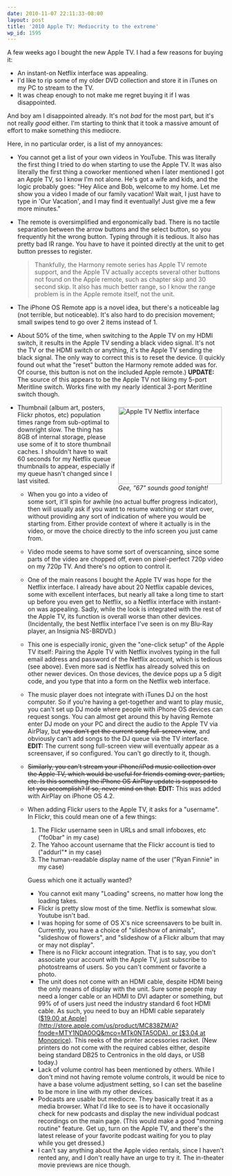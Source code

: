 ```yaml
---
date: 2010-11-07 22:11:33-08:00
layout: post
title: '2010 Apple TV: Mediocrity to the extreme'
wp_id: 1595
---
```

A few weeks ago I bought the new Apple TV. I had a few reasons for buying it:

  * An instant-on Netflix interface was appealing.
  * I'd like to rip some of my older DVD collection and store it in iTunes on my PC to stream to the TV.
  * It was cheap enough to not make me regret buying it if I was disappointed.

And boy am I disappointed already. It's not _bad_ for the most part, but it's not really _good_ either. I'm starting to think that it took a massive amount of effort to make something this mediocre.

Here, in no particular order, is a list of my annoyances:

  * You cannot get a list of your own videos in YouTube. This was literally the first thing I tried to do when starting to use the Apple TV. It was also literally the first thing a coworker mentioned when I later mentioned I got an Apple TV, so I know I'm not alone. He's got a wife and kids, and the logic probably goes: "Hey Alice and Bob, welcome to my home. Let me show you a video I made of our family vacation! Wait wait, I just have to type in 'Our Vacation', and I may find it eventually! Just give me a few more minutes."
  * The remote is oversimplified and ergonomically bad. There is no tactile separation between the arrow buttons and the select button, so you frequently hit the wrong button. Typing through it is tedious. It also has pretty bad IR range. You have to have it pointed directly at the unit to get button presses to register.
  
    > Thankfully, the Harmony remote series has Apple TV remote support, and the Apple TV actually accepts several other buttons not found on the Apple remote, such as chapter skip and 30 second skip. It also has much better range, so I know the range problem is in the Apple remote itself, not the unit.</p>
  * The iPhone OS Remote app is a novel idea, but there's a noticeable lag (not terrible, but noticeable). It's also hard to do precision movement; small swipes tend to go over 2 items instead of 1.
  * About 50% of the time, when switching to the Apple TV on my HDMI switch, it results in the Apple TV sending a black video signal. It's not the TV or the HDMI switch or anything, it's the Apple TV sending the black signal. The only way to correct this is to reset the device. (I quickly found out what the "reset" button the Harmony remote added was for. Of course, this button is not on the included Apple remote.) **UPDATE:** The source of this appears to be the Apple TV not liking my 5-port Meritline switch. Works fine with my nearly identical 3-port Meritline switch though.
  * <div style="float: right; margin: 0.5em;">
      <a href="http://www.flickr.com/photos/fo0bar/5150687622/" title="Apple TV Netflix interface by Ryan Finnie, on Flickr"><img src="http://farm5.static.flickr.com/4008/5150687622_f7692a04aa_m.jpg" width="240" height="179" alt="Apple TV Netflix interface" /></a><br /><em>Gee, "67" sounds good tonight!</em>
    </div>
    
    Thumbnail (album art, posters, Flickr photos, etc) population times range from sub-optimal to downright slow. The thing has 8GB of internal storage, please use some of it to store thumbnail caches. I shouldn't have to wait 60 seconds for my Netflix queue thumbnails to appear, especially if my queue hasn't changed since I last visited.</li> 
    
      * When you go into a video of some sort, it'll spin for awhile (no actual buffer progress indicator), then will usually ask if you want to resume watching or start over, without providing any sort of indication of where you would be starting from. Either provide context of where it actually is in the video, or move the choice directly to the info screen you just came from.
      * Video mode seems to have some sort of overscanning, since some parts of the video are chopped off, even on pixel-perfect 720p video on my 720p TV. And there's no option to control it.
      * One of the main reasons I bought the Apple TV was hope for the Netflix interface. I already have about 20 Netflix capable devices, some with excellent interfaces, but nearly all take a long time to start up before you even get to Netflix, so a Netflix interface with instant-on was appealing. Sadly, while the look is integrated with the rest of the Apple TV, its function is overall worse than other devices. (Incidentally, the best Netflix interface I've seen is on my Blu-Ray player, an Insignia NS-BRDVD.)
      * This one is especially ironic, given the "one-click setup" of the Apple TV itself: Pairing the Apple TV with Netflix involves typing in the full email address and password of the Netflix account, which is tedious (see above). Even more sad is Netflix has already solved this on other newer devices. On those devices, the device pops up a 5 digit code, and you type that into a form on the Netflix web interface.
      * The music player does not integrate with iTunes DJ on the host computer. So if you're having a get-together and want to play music, you can't set up DJ mode where people with iPhone OS devices can request songs. You can almost get around this by having Remote enter DJ mode on your PC and direct the audio to the Apple TV via AirPlay, but <del datetime="2010-11-13T05:17:24+00:00">you don't get the current song full-screen view</del>, and obviously can't add songs to the DJ queue via the TV interface. **EDIT:** The current song full-screen view will eventually appear as a screensaver, if so configured. You can't go directly to it, though.
      * <del datetime="2010-11-13T05:17:24+00:00">Similarly, you can't stream your iPhone/iPod music collection over the Apple TV, which would be useful for friends coming over, parties, etc. Is this something the iPhone OS AirPlay update is supposed to let you accomplish? If so, never mind on that.</del> **EDIT:** This was added with AirPlay on iPhone OS 4.2.
      * When adding Flickr users to the Apple TV, it asks for a "username". In Flickr, this could mean one of a few things: 
          1. The Flickr username seen in URLs and small infoboxes, etc ("fo0bar" in my case)
          2. The Yahoo account username that the Flickr account is tied to ("addurl"* in my case)
          3. The human-readable display name of the user ("Ryan Finnie" in my case)
        
        Guess which one it actually wanted?</li> 
        
          * You cannot exit many "Loading" screens, no matter how long the loading takes.
          * Flickr is pretty slow most of the time. Netflix is somewhat slow. Youtube isn't bad.
          * I was hoping for some of OS X's nice screensavers to be built in. Currently, you have a choice of "slideshow of animals", "slideshow of flowers", and "slideshow of a Flickr album that may or may not display".
          * There is no Flickr account integration. That is to say, you don't associate your account with the Apple TV, just subscribe to photostreams of users. So you can't comment or favorite a photo.
          * The unit does not come with an HDMI cable, despite HDMI being the only means of display with the unit. Sure some people may need a longer cable or an HDMI to DVI adapter or something, but 99% of of users just need the industry standard 6 foot HDMI cable. As such, you need to buy an HDMI cable separately ([$19.00 at Apple](http://store.apple.com/us/product/MC838ZM/A?fnode=MTY1NDA0OQ&mco=MTk0NTA5ODA), or [$3.04 at Monoprice](http://www.monoprice.com/products/product.asp?c_id=102&cp_id=10240&cs_id=1024008&p_id=3992&seq=1&format=2)). This reeks of the printer accessories racket. (New printers do not come with the required cables either, despite being standard DB25 to Centronics in the old days, or USB today.)
          * Lack of volume control has been mentioned by others. While I don't mind not having remote volume controls, it would be nice to have a base volume adjustment setting, so I can set the baseline to be more in line with my other devices.
          * Podcasts are usable but mediocre. They basically treat it as a media browser. What I'd like to see is to have it occasionally check for new podcasts and display the new individual podcast recordings on the main page. (This would make a good "morning routine" feature. Get up, turn on the Apple TV, and there's the latest release of your favorite podcast waiting for you to play while you get dressed.)
          * I can't say anything about the Apple video rentals, since I haven't rented any, and I don't really have an urge to try it. The in-theater movie previews are nice though.</ul>
